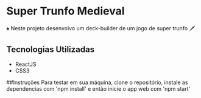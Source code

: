 # Super Trunfo Medieval

♠️ Neste projeto desenvolvo um deck-builder de um jogo de super trunfo 🗡️

## Tecnologias Utilizadas

  * ReactJS
  * CSS3

##Instruções
Para testar em sua máquina, clone o repositório, instale as dependencias com 'npm install' e então inicie o app web com 'npm start'
